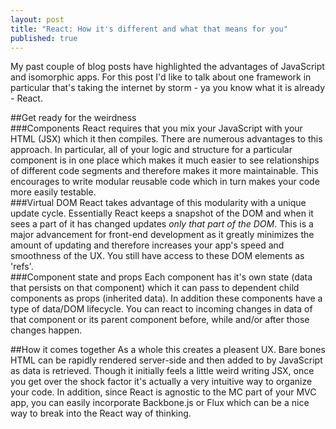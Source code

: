 ```yaml
---
layout: post
title: "React: How it's different and what that means for you"
published: true
---
```

My past couple of blog posts have highlighted the advantages of JavaScript and isomorphic apps. For this post I'd like to talk about one framework in particular that's taking the internet by storm - ya you know what it is already - React.  

##Get ready for the weirdness  
###Components
React requires that you mix your JavaScript with your HTML (JSX) which it then compiles. There are numerous advantages to this approach. In particular, all of your logic and structure for a particular component is in one place which makes it much easier to see relationships of different code segments and therefore makes it more maintainable. This encourages to write modular reusable code which in turn makes your code more easily testable.  
###Virtual DOM
React takes advantage of this modularity with a unique update cycle. Essentially React keeps a snapshot of the DOM and when it sees a part of it has changed updates *only that part of the DOM*. This is a major advancement for front-end development as it greatly minimizes the amount of updating and therefore increases your app's speed and smoothness of the UX. You still have access to these DOM elements as 'refs'.  
###Component state and props
Each component has it's own state (data that persists on that component) which it can pass to dependent child components as props (inherited data). In addition these components have a type of data/DOM lifecycle. You can react to incoming changes in data of that component or its parent component before, while and/or after those changes happen.  

##How it comes together
As a whole this creates a pleasent UX. Bare bones HTML can be rapidly rendered server-side and then added to by JavaScript as data is retrieved. Though it initially feels a little weird writing JSX, once you get over the shock factor it's actually a very intuitive way to organize your code. In addition, since React is agnostic to the MC part of your MVC app, you can easily incorporate Backbone.js or Flux which can be a nice way to break into the React way of thinking.
